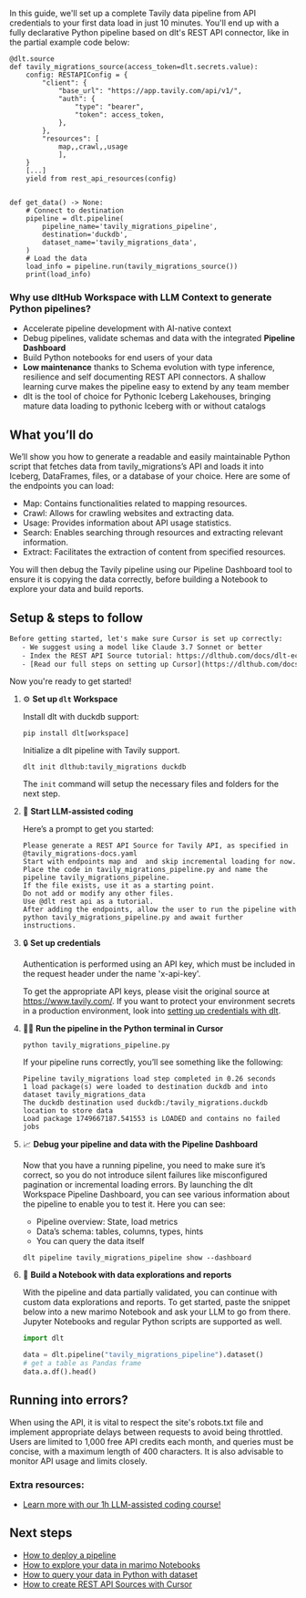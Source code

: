 In this guide, we'll set up a complete Tavily data pipeline from API credentials to your first data load in just 10 minutes. You'll end up with a fully declarative Python pipeline based on dlt's REST API connector, like in the partial example code below:

```python-outcome
@dlt.source
def tavily_migrations_source(access_token=dlt.secrets.value):
    config: RESTAPIConfig = {
        "client": {
            "base_url": "https://app.tavily.com/api/v1/",
            "auth": {
                "type": "bearer",
                "token": access_token,
            },
        },
        "resources": [
            map,,crawl,,usage
            ],
    }
    [...]
    yield from rest_api_resources(config)


def get_data() -> None:
    # Connect to destination
    pipeline = dlt.pipeline(
        pipeline_name='tavily_migrations_pipeline',
        destination='duckdb',
        dataset_name='tavily_migrations_data', 
    )
    # Load the data
    load_info = pipeline.run(tavily_migrations_source())
    print(load_info) 
```

### Why use dltHub Workspace with LLM Context to generate Python pipelines?

- Accelerate pipeline development with AI-native context
- Debug pipelines, validate schemas and data with the integrated **Pipeline Dashboard**
- Build Python notebooks for end users of your data
- **Low maintenance** thanks to Schema evolution with type inference, resilience and self documenting REST API connectors. A shallow learning curve makes the pipeline easy to extend by any team member
- dlt is the tool of choice for Pythonic Iceberg Lakehouses, bringing mature data loading to pythonic Iceberg with or without catalogs

## What you’ll do

We’ll show you how to generate a readable and easily maintainable Python script that fetches data from tavily_migrations’s API and loads it into Iceberg, DataFrames, files, or a database of your choice. Here are some of the endpoints you can load:

- Map: Contains functionalities related to mapping resources.
- Crawl: Allows for crawling websites and extracting data.
- Usage: Provides information about API usage statistics.
- Search: Enables searching through resources and extracting relevant information.
- Extract: Facilitates the extraction of content from specified resources.

You will then debug the Tavily pipeline using our Pipeline Dashboard tool to ensure it is copying the data correctly, before building a Notebook to explore your data and build reports.

## Setup & steps to follow

```default
Before getting started, let's make sure Cursor is set up correctly:
   - We suggest using a model like Claude 3.7 Sonnet or better
   - Index the REST API Source tutorial: https://dlthub.com/docs/dlt-ecosystem/verified-sources/rest_api/ and add it to context as **@dlt rest api**
   - [Read our full steps on setting up Cursor](https://dlthub.com/docs/dlt-ecosystem/llm-tooling/cursor-restapi#23-configuring-cursor-with-documentation)
```

Now you're ready to get started!

1. ⚙️ **Set up `dlt` Workspace**
    
    Install dlt with duckdb support:
    ```shell
    pip install dlt[workspace]
    ```

    Initialize a dlt pipeline with Tavily support.
    ```shell
    dlt init dlthub:tavily_migrations duckdb
    ```

    The `init` command will setup the necessary files and folders for the next step.
    
2. 🤠 **Start LLM-assisted coding**
    
    Here’s a prompt to get you started:
    
    ```prompt
    Please generate a REST API Source for Tavily API, as specified in @tavily_migrations-docs.yaml 
    Start with endpoints map and  and skip incremental loading for now. 
    Place the code in tavily_migrations_pipeline.py and name the pipeline tavily_migrations_pipeline. 
    If the file exists, use it as a starting point. 
    Do not add or modify any other files. 
    Use @dlt rest api as a tutorial. 
    After adding the endpoints, allow the user to run the pipeline with python tavily_migrations_pipeline.py and await further instructions.
    ```

    
3. 🔒 **Set up credentials** 
    
    Authentication is performed using an API key, which must be included in the request header under the name 'x-api-key'.
    
    To get the appropriate API keys, please visit the original source at https://www.tavily.com/.
    If you want to protect your environment secrets in a production environment, look into [setting up credentials with dlt](https://dlthub.com/docs/walkthroughs/add_credentials).
    
4. 🏃‍♀️ **Run the pipeline in the Python terminal in Cursor**
    
    ```shell
    python tavily_migrations_pipeline.py
    ```
    
    If your pipeline runs correctly, you’ll see something like the following:
    
    ```shell
    Pipeline tavily_migrations load step completed in 0.26 seconds
    1 load package(s) were loaded to destination duckdb and into dataset tavily_migrations_data
    The duckdb destination used duckdb:/tavily_migrations.duckdb location to store data
    Load package 1749667187.541553 is LOADED and contains no failed jobs
    ```
    
5. 📈 **Debug your pipeline and data with the Pipeline Dashboard**

    Now that you have a running pipeline, you need to make sure it’s correct, so you do not introduce silent failures like misconfigured pagination or incremental loading errors. By launching the dlt Workspace Pipeline Dashboard, you can see various information about the pipeline to enable you to test it. Here you can see:
    - Pipeline overview: State, load metrics
    - Data’s schema: tables, columns, types, hints
    - You can query the data itself
    
    ```shell
    dlt pipeline tavily_migrations_pipeline show --dashboard
    ```
    
6. 🐍 **Build a Notebook with data explorations and reports**

    With the pipeline and data partially validated, you can continue with custom data explorations and reports. To get started, paste the snippet below into a new marimo Notebook and ask your LLM to go from there. Jupyter Notebooks and regular Python scripts are supported as well.

    
    ```python
    import dlt

   data = dlt.pipeline("tavily_migrations_pipeline").dataset()
   # get a table as Pandas frame
   data.a.df().head()
    ```

## Running into errors?

When using the API, it is vital to respect the site's robots.txt file and implement appropriate delays between requests to avoid being throttled. Users are limited to 1,000 free API credits each month, and queries must be concise, with a maximum length of 400 characters. It is also advisable to monitor API usage and limits closely.

### Extra resources:

- [Learn more with our 1h LLM-assisted coding course!](https://www.youtube.com/watch?v=GGid70rnJuM)

## Next steps

- [How to deploy a pipeline](https://dlthub.com/docs/walkthroughs/deploy-a-pipeline)
- [How to explore your data in marimo Notebooks](https://dlthub.com/docs/general-usage/dataset-access/marimo)
- [How to query your data in Python with dataset](https://dlthub.com/docs/general-usage/dataset-access/dataset)
- [How to create REST API Sources with Cursor](https://dlthub.com/docs/dlt-ecosystem/llm-tooling/cursor-restapi)